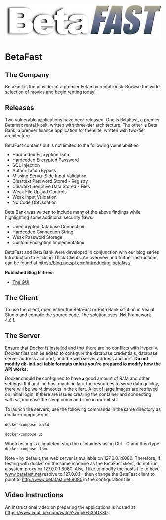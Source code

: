 ![Image of BetaFast](https://github.com/NetSPI/BetaFast/blob/master/docs/images/betafast-logo.png)
# BetaFast
## The Company
BetaFast is the provider of a premier Betamax rental kiosk. Browse the wide selection of movies and begin renting today!

## Releases
Two vulnerable applications have been released. One is BetaFast, a premier Betamax rental kiosk, written with three-tier architecture. The other is Beta Bank, a premier finance application for the elite, written with two-tier architecture.

BetaFast contains but is not limited to the following vulnerabilities:
* Hardcoded Encryption Data
* Hardcoded Encrypted Password
* SQL Injection
* Authorization Bypass
* Missing Server-Side Input Validation
* Cleartext Password Stored - Registry
* Cleartext Sensitive Data Stored - Files
* Weak File Upload Controls
* Weak Input Validation
* No Code Obfuscation

Beta Bank was written to include many of the above findings while highlighting some additional security flaws:
* Unencrypted Database Connection
* Hardcoded Connection String
* Weak Password Storage
* Custom Encryption Implementation

BetaFast and Beta Bank were developed in conjunction with our blog series Introduction to Hacking Thick Clients. An overview and further instructions can be found at https://blog.netspi.com/introducing-betafast/.

**Published Blog Entries:**
* [The GUI](https://blog.netspi.com/introduction-to-hacking-thick-clients-part-1-the-gui/)

## The Client
To use the client, open either the BetaFast or Beta Bank solution in Visual Studio and compile the source code. The solution uses .Net Framework 4.6.1.

## The Server
Ensure that Docker is installed and that there are no conflicts with Hyper-V. Docker files can be edited to configure the database credentials, database server address and port, and the web server address and port. **Do not modify db-init.sql table formats unless you're prepared to modify how the API works.**

Docker should be configured to have a good amount of RAM and other settings. If it and the host machine lack the resources to serve data quickly, there will be weird timeouts in the client. A lot of large images are retrieved on initial login. If there are issues creating the container and connecting with sa, increase the sleep command time in db-init.sh.

To launch the servers, use the following commands in the same directory as docker-compose.yml:

```docker-compose build```

```docker-compose up```

When testing is completed, stop the containers using Ctrl - C and then type `docker-compose down`.

Note - by default, the web server is available on 127.0.0.1:8080. Therefore, if testing with docker on the same machine as the BetaFast client, do not run a system proxy on 127.0.0.1:8080. Also, I like to modify the hosts file to have www.betafast.net resolve to 127.0.0.1. I then change the BetaFast client to point to http://www.betafast.net:8080 in the configuration file.

## Video Instructions
An instructional video on preparing the applications is hosted at https://www.youtube.com/watch?v=joVF53aOXX0.
